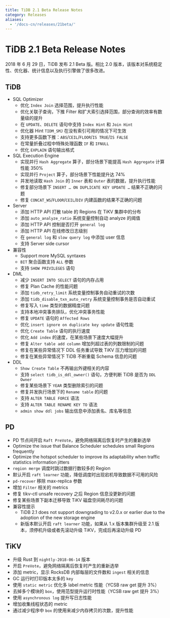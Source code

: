 ```yaml
---
title: TiDB 2.1 Beta Release Notes
category: Releases
aliases:
  - '/docs-cn/releases/21beta/'
---
```


# TiDB 2.1 Beta Release Notes

2018 年 6 月 29 日，TiDB 发布 2.1 Beta 版。相比 2.0 版本，该版本对系统稳定性、优化器、统计信息以及执行引擎做了很多改进。

## TiDB

- SQL Optimizer 
    - 优化 `Index Join` 选择范围，提升执行性能
    - 优化关联子查询，下推 Filter 和扩大索引选择范围，部分查询的效率有数量级的提升
    - 在 `UPDATE`、`DELETE` 语句中支持 `Index Hint` 和 `Join Hint`
    - 优化器 Hint `TIDM_SMJ` 在没有索引可用的情况下可生效
    - 支持更多函数下推：`ABS`/`CEIL`/`FLOOR`/`IS TRUE`/`IS FALSE`
    - 在常量折叠过程中特殊处理函数 `IF` 和 `IFNULL`
    - 优化 `EXPLAIN` 语句输出格式
- SQL Execution Engine 
    - 实现并行 `Hash Aggregate` 算子，部分场景下能提高 `Hash Aggregate` 计算性能 350%
    - 实现并行 `Project` 算子，部分场景下性能提升达 74%
    - 并发地读取 `Hash Join` 的 `Inner` 表和 `Outer` 表的数据，提升执行性能
    - 修复部分场景下 `INSERT … ON DUPLICATE KEY UPDATE …` 结果不正确的问题
    - 修复 `CONCAT_WS`/`FLOOR`/`CEIL`/`DIV` 内建函数的结果不正确的问题
- Server 
    - 添加 HTTP API 打散 table 的 Regions 在 TiKV 集群中的分布
    - 添加 `auto_analyze_ratio` 系统变量控制自动 analyze 的阈值
    - 添加 HTTP API 控制是否打开 `general log`
    - 添加 HTTP API 在线修改日志级别
    - 在 `general log` 和 `slow query log` 中添加 user 信息
    - 支持 Server side cursor
- 兼容性 
    - Support more MySQL syntaxes
    - `BIT` 聚合函数支持 `ALL` 参数
    - 支持 `SHOW PRIVILEGES` 语句
- DML 
    - 减少 `INSERT INTO SELECT` 语句的内存占用
    - 修复 Plan Cache 的性能问题
    - 添加 `tidb_retry_limit` 系统变量控制事务自动重试的次数
    - 添加 `tidb_disable_txn_auto_retry` 系统变量控制事务是否自动重试
    - 修复写入 `time` 类型的数据精度问题
    - 支持本地冲突事务排队，优化冲突事务性能
    - 修复 `UPDATE` 语句的 `Affected Rows`
    - 优化 `insert ignore on duplicate key update` 语句性能
    - 优化 `Create Table` 语句的执行速度
    - 优化 `Add index` 的速度，在某些场景下速度大幅提升
    - 修复 `Alter table add column` 增加列超过表的列数限制的问题
    - 修复在某些异常情况下 DDL 任务重试导致 TiKV 压力增加的问题
    - 修复在某些异常情况下 TiDB 不断重载 Schema 信息的问题
- DDL 
    - `Show Create Table` 不再输出外键相关的内容
    - 支持 `select tidb_is_ddl_owner()` 语句，方便判断 TiDB 是否为 `DDL Owner`
    - 修复某些场景下 `YEAR` 类型删除索引的问题
    - 修复并发执行场景下的 `Rename table` 的问题
    - 支持 `ALTER TABLE FORCE` 语法
    - 支持 `ALTER TABLE RENAME KEY TO` 语法
    - `admin show ddl jobs` 输出信息中添加表名、库名等信息

## PD

- PD 节点间开启 `Raft PreVote`，避免网络隔离后恢复时产生的重新选举
- Optimize the issue that Balance Scheduler schedules small Regions frequently
- Optimize the hotspot scheduler to improve its adaptability when traffic statistics information jitters
- `region merge` 调度时跳过数据行数较多的 Region
- 默认开启 `raft learner` 功能，降低调度时出现宕机导致数据不可用的风险
- `pd-recover` 移除 max-replica 参数
- 增加 `Filter` 相关的 metrics
- 修复 tikv-ctl unsafe recovery 之后 Region 信息没更新的问题
- 修复某些场景下副本迁移导致 TiKV 磁盘空间耗尽的问题
- 兼容性提示 
    - TiDB 2.1 does not support downgrading to v2.0.x or earlier due to the adoption of the new storage engine
    - 新版本默认开启 `raft learner` 功能，如果从 1.x 版本集群升级至 2.1 版本，须停机升级或者先滚动升级 TiKV，完成后再滚动升级 PD

## TiKV

- 升级 Rust 到 `nightly-2018-06-14` 版本
- 开启 `PreVote`，避免网络隔离后恢复时产生的重新选举
- 添加 metric，显示 RocksDB 内部每层的文件数和 `ingest` 相关的信息
- GC 运行时打印版本太多的 `key`
- 使用 `static metric` 优化多 label metric 性能（YCSB raw get 提升 3%）
- 去掉多个模块的 `box`，使用范型提升运行时性能（YCSB raw get 提升 3%）
- 使用 `asynchronous log` 提升写日志性能
- 增加收集线程状态的 metric
- 通过减少程序中 `box` 的使用来减少内存拷贝的次数，提升性能